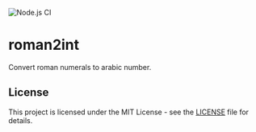 ![Node.js CI](https://github.com/mc-ireiser/roman2int/workflows/Node.js%20CI/badge.svg?branch=master)

# roman2int

Convert roman numerals to arabic number.

## License

This project is licensed under the MIT License - see the [LICENSE](LICENSE) file for details.
